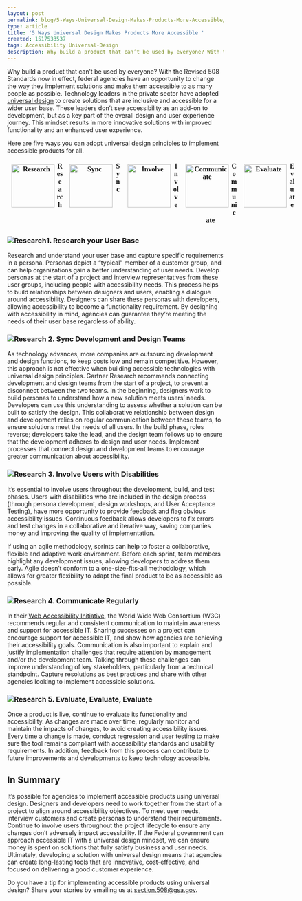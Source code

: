 ```yaml
---
layout: post
permalink: blog/5-Ways-Universal-Design-Makes-Products-More-Accessible/
type: article
title: '5 Ways Universal Design Makes Products More Accessible '
created: 1517533537
tags: Accessibility Universal-Design
description: Why build a product that can’t be used by everyone? With the <a href="https://www.access-board.gov/guidelines-and-standards/communications-and-it/about-the-ict-refresh/overview-of-the-final-rule" aria-label="Revised 508 Standards link">Revised 508 Standards</a> now in effect, federal agencies have an opportunity to change the way they implement solutions and make them accessible to as many people as possible.
---
```


Why build a product that can’t be used by everyone? With the Revised 508 Standards now in effect, federal agencies have an opportunity to change the way they implement solutions and make them accessible to as many people as possible. Technology leaders in the private sector have adopted [universal design][1] to create solutions that are inclusive and accessible for a wider user base. These leaders don’t see accessibility as an add-on to development, but as a key part of the overall design and user experience journey. This mindset results in more innovative solutions with improved functionality and an enhanced user experience.

Here are five ways you can adopt universal design principles to implement accessible products for all.

<div style="text-align:center; display: inline-flex;">
  <figure style="width:125px;display:inline-block;padding:0px;margin:5px;font-size: 12pt; font-family: Verdana;font-weight:bold;"><img alt="Research" src="/sites/default/files/styles/thumbnail/public/field/image/5_Ways_Research_Icon.png?itok=1FE6uYw6" style="width: 100px; height: 100px; border-width: 0px; border-style: solid; padding: 5px; float:left;" /> Research</figure> <figure style="width:125px;display:inline-block;padding:0px;margin:5px;font-size: 12pt; font-family: Verdana;font-weight:bold;"><img alt="Sync" src="/sites/default/files/styles/thumbnail/public/field/image/5_Ways_sync_Icon.png?itok=1FE6uYw6" style="width: 100px; height: 100px; border-width: 0px; border-style: solid; padding: 5px; float: left;float:left;" /> Sync</figure> <figure style="width:125px;display:inline-block;padding:0px;margin:5px;font-size: 12pt; font-family: Verdana;font-weight:bold;"><img alt="Involve" src="/sites/default/files/styles/thumbnail/public/field/image/5_Ways_Involve_Icon.png?itok=1FE6uYw6" style="width: 100px; height: 100px; border-width: 0px; border-style: solid; padding:5px;float:left;float:left;" /> Involve</figure> <figure style="width:125px;display:inline-block;padding:0px;margin:5px;font-size: 12pt; font-family: Verdana;font-weight:bold;"><img alt="Communicate" src="/sites/default/files/styles/thumbnail/public/field/image/5_Ways_Communicate_Icon.png?itok=1FE6uYw6" style="width: 100px; height: 100px; border-width: 0px; border-style: solid; padding: 5px;float:left;float:left;" /> Communicate</figure> <figure style="width:125px;display:inline-block;padding:0px;margin:5px;font-size: 12pt; font-family: Verdana;font-weight:bold;"><img alt="Evaluate" src="/sites/default/files/styles/thumbnail/public/field/image/5_Ways_Evaluate_Icon.png?itok=1FE6uYw6" style="width: 100px; height: 100px; border-width: 0px; border-style: solid; padding: 5px;float:left;float:left;" /> Evaluate</figure>
</div>

<div>
  <h3>
    <img alt="Research" src="/sites/default/files/styles/thumbnail/public/field/image/5_Ways_Research_Icon.png" />1. Research your User Base
  </h3>
</div>

Research and understand your user base and capture specific requirements in a persona. Personas depict a “typical” member of a customer group, and can help organizations gain a better understanding of user needs. Develop personas at the start of a project and interview representatives from these user groups, including people with accessibility needs. This process helps to build relationships between designers and users, enabling a dialogue around accessibility. Designers can share these personas with developers, allowing accessibility to become a functionality requirement. By designing with accessibility in mind, agencies can guarantee they’re meeting the needs of their user base regardless of ability.

<div>
  <h3>
    <img alt="Research" src="/sites/default/files/styles/thumbnail/public/field/image/5_Ways_sync_Icon.png" /> 2. Sync Development and Design Teams
  </h3>
</div>

As technology advances, more companies are outsourcing development and design functions, to keep costs low and remain competitive. However, this approach is not effective when building accessible technologies with universal design principles. Gartner Research recommends connecting development and design teams from the start of a project, to prevent a disconnect between the two teams. In the beginning, designers work to build personas to understand how a new solution meets users’ needs. Developers can use this understanding to assess whether a solution can be built to satisfy the design. This collaborative relationship between design and development relies on regular communication between these teams, to ensure solutions meet the needs of all users. In the build phase, roles reverse; developers take the lead, and the design team follows up to ensure that the development adheres to design and user needs. Implement processes that connect design and development teams to encourage greater communication about accessibility.

<div>
  <h3>
    <img alt="Research" src="/sites/default/files/styles/thumbnail/public/field/image/5_Ways_involve_Icon.png" /> 3. Involve Users with Disabilities
  </h3>
</div>

It’s essential to involve users throughout the development, build, and test phases. Users with disabilities who are included in the design process (through persona development, design workshops, and User Acceptance Testing), have more opportunity to provide feedback and flag obvious accessibility issues. Continuous feedback allows developers to fix errors and test changes in a collaborative and iterative way, saving companies money and improving the quality of implementation.

If using an agile methodology, sprints can help to foster a collaborative, flexible and adaptive work environment. Before each sprint, team members highlight any development issues, allowing developers to address them early. Agile doesn’t conform to a one-size-fits-all methodology, which allows for greater flexibility to adapt the final product to be as accessible as possible.

<div>
  <h3>
    <img alt="Research" src="/sites/default/files/styles/thumbnail/public/field/image/5_Ways_communicate_Icon.png" /> 4. Communicate Regularly
  </h3>
</div>

In their [Web Accessibility Initiative][2], the World Wide Web Consortium (W3C) recommends regular and consistent communication to maintain awareness and support for accessible IT. Sharing successes on a project can encourage support for accessible IT, and show how agencies are achieving their accessibility goals. Communication is also important to explain and justify implementation challenges that require attention by management and/or the development team. Talking through these challenges can improve understanding of key stakeholders, particularly from a technical standpoint. Capture resolutions as best practices and share with other agencies looking to implement accessible solutions.

<div>
  <h3>
    <img alt="Research" src="/sites/default/files/styles/thumbnail/public/field/image/5_Ways_evaluate_Icon.png" /> 5. Evaluate, Evaluate, Evaluate
  </h3>
</div>

Once a product is live, continue to evaluate its functionality and accessibility. As changes are made over time, regularly monitor and maintain the impacts of changes, to avoid creating accessibility issues. Every time a change is made, conduct regression and user testing to make sure the tool remains compliant with accessibility standards and usability requirements. In addition, feedback from this process can contribute to future improvements and developments to keep technology accessible.

## In Summary

It’s possible for agencies to implement accessible products using universal design. Designers and developers need to work together from the start of a project to align around accessibility objectives. To meet user needs, interview customers and create personas to understand their requirements. Continue to involve users throughout the project lifecycle to ensure any changes don’t adversely impact accessibility. If the Federal government can approach accessible IT with a universal design mindset, we can ensure money is spent on solutions that fully satisfy business and user needs. Ultimately, developing a solution with universal design means that agencies can create long-lasting tools that are innovative, cost-effective, and focused on delivering a good customer experience.

  


Do you have a tip for implementing accessible products using universal design? Share your stories by emailing us at <section.508@gsa.gov>.

 [1]: https://www.un.org/development/desa/disabilities/convention-on-the-rights-of-persons-with-disabilities/article-2-definitions.html
 [2]: https://www.w3.org/WAI/impl/implement